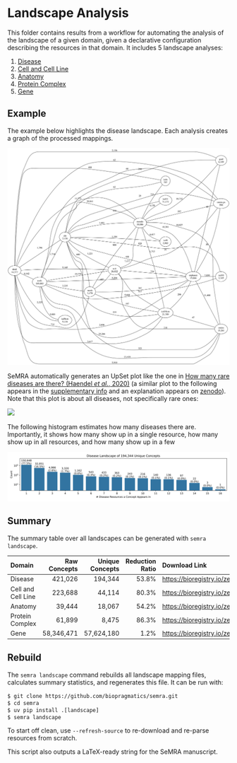 # Landscape Analysis

This folder contains results from a workflow for automating the analysis of the
landscape of a given domain, given a declarative configuration describing the
resources in that domain. It includes 5 landscape analyses:

<ol>
<li><a href="disease/">Disease</a></li>
<li><a href="cell/">Cell and Cell Line</a></li>
<li><a href="anatomy/">Anatomy</a></li>
<li><a href="complex/">Protein Complex</a></li>
<li><a href="gene/">Gene</a></li>
</ol>

## Example

The example below highlights the disease landscape. Each analysis creates a
graph of the processed mappings.

![](disease/processed_graph.svg)

SeMRA automatically generates an UpSet plot like the one in
[How many rare diseases are there? (Haendel _et al._, 2020)](https://doi.org/10.1038/d41573-019-00180-y)
(a similar plot to the following appears in the
[supplementary info](https://media.nature.com/original/magazine-assets/d41573-019-00180-y/17308594)
and an explanation appears on [zenodo](https://zenodo.org/records/3478576)).
Note that this plot is about all diseases, not specifically rare ones:

![](disease/processed_landscape_upset.svg)

The following histogram estimates how many diseases there are. Importantly, it
shows how many show up in a single resource, how many show up in all resources,
and how many show up in a few

![](disease/processed_landscape_histogram.svg)

## Summary

The summary table over all landscapes can be generated with `semra landscape`.

| Domain             | Raw Concepts | Unique Concepts | Reduction Ratio | Download Link                                 |
| :----------------- | -----------: | --------------: | --------------: | :-------------------------------------------- |
| Disease            |      421,026 |         194,344 |           53.8% | https://bioregistry.io/zenodo.record:11091886 |
| Cell and Cell Line |      223,688 |          44,114 |           80.3% | https://bioregistry.io/zenodo.record:11091581 |
| Anatomy            |       39,444 |          18,067 |           54.2% | https://bioregistry.io/zenodo.record:11091803 |
| Protein Complex    |       61,899 |           8,475 |           86.3% | https://bioregistry.io/zenodo.record:11091422 |
| Gene               |   58,346,471 |      57,624,180 |            1.2% | https://bioregistry.io/zenodo.record:11092013 |

## Rebuild

The `semra landscape` command rebuilds all landscape mapping files, calculates
summary statistics, and regenerates this file. It can be run with:

```console
$ git clone https://github.com/biopragmatics/semra.git
$ cd semra
$ uv pip install .[landscape]
$ semra landscape
```

To start off clean, use `--refresh-source` to re-download and re-parse resources
from scratch.

This script also outputs a LaTeX-ready string for the SeMRA manuscript.

